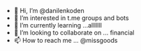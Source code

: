 - 👋 Hi, I’m @danilenkoden
- 👀 I’m interested in t.me groups and bots
- 🌱 I’m currently learning ...alllllll
- 💞️ I’m looking to collaborate on ... financial 
- 📫 How to reach me ... @missgoods

<!---
danilenkoden/danilenkoden is a ✨ special ✨ repository because its `README.md` (this file) appears on your GitHub profile.
You can click the Preview link to take a look at your changes.
--->

